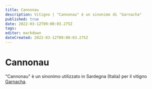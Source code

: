 ```yaml
---
title: Cannonau
description: Vitigno | "Cannonau" è un sinonimo di "Garnacha"
published: true
date: 2022-03-12T09:00:03.275Z
tags: 
editor: markdown
dateCreated: 2022-03-12T09:00:03.275Z
---
```


# Cannonau
"Cannonau" è un sinonimo utilizzato in Sardegna (Italia) per il vitigno [Garnacha](/vitigni/Garnacha).